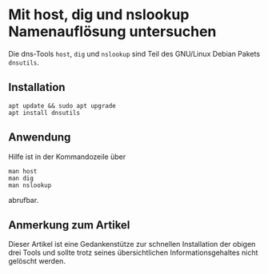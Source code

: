 # Mit host, dig und nslookup Namenauflösung untersuchen

Die dns-Tools `host`, `dig` und `nslookup` sind Teil des GNU/Linux Debian Pakets `dnsutils`.


## Installation
```
apt update && sudo apt upgrade
apt install dnsutils
```

## Anwendung

Hilfe ist in der Kommandozeile über
```
man host
man dig
man nslookup
```

abrufbar.

## Anmerkung zum Artikel
Dieser Artikel ist eine Gedankenstütze zur schnellen Installation der obigen drei Tools
und sollte trotz seines übersichtlichen Informationsgehaltes nicht gelöscht werden.
